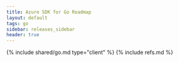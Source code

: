 ```yaml
---
title: Azure SDK for Go Roadmap
layout: default
tags: go
sidebar: releases_sidebar
header: true
---
```

{% include shared/go.md type="client" %}
{% include refs.md %}
